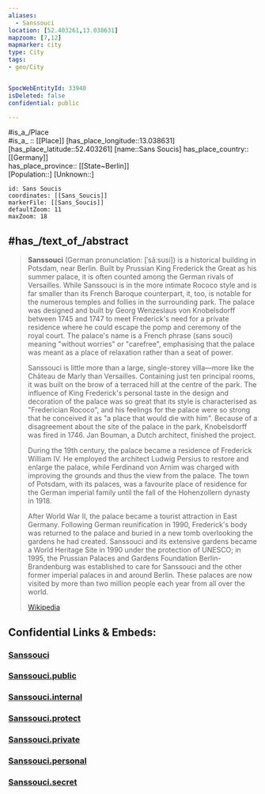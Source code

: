 ```yaml
---
aliases:
  - Sanssouci
location: [52.403261,13.038631] 
mapzoom: [7,12] 
mapmarker: city 
type: City
tags:
- geo/City


SpocWebEntityId: 33940
isDeleted: false
confidential: public

---
```


#is_a_/Place  
#is_a_ :: [[Place]] 
[has_place_longitude::13.038631] 
[has_place_latitude::52.403261] 
[name::Sans Soucis] 
has_place_country:: [[Germany]]  
has_place_province:: [[State~Berlin]]  
[Population::] 
[Unknown::] 


```leaflet
id: Sans Soucis
coordinates: [[Sans_Soucis]] 
markerFile: [[Sans_Soucis]] 
defaultZoom: 11 
maxZoom: 18
```

## #has_/text_of_/abstract 

> **Sanssouci** (German pronunciation: [ˈsãːsusi]) is a historical building in Potsdam, near Berlin. Built by Prussian King Frederick the Great as his summer palace, it is often counted among the German rivals of Versailles. While Sanssouci is in the more intimate Rococo style and is far smaller than its French Baroque counterpart, it, too, is notable for the numerous temples and follies in the surrounding park. The palace was designed and built by Georg Wenzeslaus von Knobelsdorff between 1745 and 1747 to meet Frederick's need for a private residence where he could escape the pomp and ceremony of the royal court. The palace's name is a French phrase (sans souci) meaning "without worries" or "carefree", emphasising that the palace was meant as a place of relaxation rather than a seat of power.
>
> Sanssouci is little more than a large, single-storey villa—more like the Château de Marly than Versailles. Containing just ten principal rooms, it was built on the brow of a terraced hill at the centre of the park. The influence of King Frederick's personal taste in the design and decoration of the palace was so great that its style is characterised as "Frederician Rococo", and his feelings for the palace were so strong that he conceived it as "a place that would die with him". Because of a disagreement about the site of the palace in the park, Knobelsdorff was fired in 1746. Jan Bouman, a Dutch architect, finished the project.
>
> 
>
> During the 19th century, the palace became a residence of Frederick William IV. He employed the architect Ludwig Persius to restore and enlarge the palace, while Ferdinand von Arnim was charged with improving the grounds and thus the view from the palace. The town of Potsdam, with its palaces, was a favourite place of residence for the German imperial family until the fall of the Hohenzollern dynasty in 1918.
>
> After World War II, the palace became a tourist attraction in East Germany. Following German reunification in 1990, Frederick's body was returned to the palace and buried in a new tomb overlooking the gardens he had created. Sanssouci and its extensive gardens became a World Heritage Site in 1990 under the protection of UNESCO; in 1995, the Prussian Palaces and Gardens Foundation Berlin-Brandenburg was established to care for Sanssouci and the other former imperial palaces in and around Berlin. These palaces are now visited by more than two million people each year from all over the world.
>
> [Wikipedia](https://en.wikipedia.org/wiki/Sanssouci)


## Confidential Links & Embeds: 

### [Sanssouci](/_Standards/Earth/Continent/Europe/Europe~Central/Germany/Germany~West/State~Berlin/cities~Berlin/Sanssouci.md) 

### [Sanssouci.public](/_public/Earth/Continent/Europe/Europe~Central/Germany/Germany~West/State~Berlin/cities~Berlin/Sanssouci.public.md) 

### [Sanssouci.internal](/_internal/Earth/Continent/Europe/Europe~Central/Germany/Germany~West/State~Berlin/cities~Berlin/Sanssouci.internal.md) 

### [Sanssouci.protect](/_protect/Earth/Continent/Europe/Europe~Central/Germany/Germany~West/State~Berlin/cities~Berlin/Sanssouci.protect.md) 

### [Sanssouci.private](/_private/Earth/Continent/Europe/Europe~Central/Germany/Germany~West/State~Berlin/cities~Berlin/Sanssouci.private.md) 

### [Sanssouci.personal](/_personal/Earth/Continent/Europe/Europe~Central/Germany/Germany~West/State~Berlin/cities~Berlin/Sanssouci.personal.md) 

### [Sanssouci.secret](/_secret/Earth/Continent/Europe/Europe~Central/Germany/Germany~West/State~Berlin/cities~Berlin/Sanssouci.secret.md)

